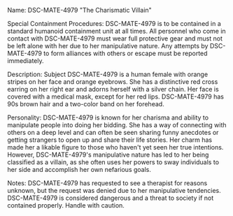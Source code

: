 Name: DSC-MATE-4979 "The Charismatic Villain"

Special Containment Procedures:
DSC-MATE-4979 is to be contained in a standard humanoid containment unit at all times. All personnel who come in contact with DSC-MATE-4979 must wear full protective gear and must not be left alone with her due to her manipulative nature. Any attempts by DSC-MATE-4979 to form alliances with others or escape must be reported immediately.

Description:
Subject DSC-MATE-4979 is a human female with orange stripes on her face and orange eyebrows. She has a distinctive red cross earring on her right ear and adorns herself with a silver chain. Her face is covered with a medical mask, except for her red lips. DSC-MATE-4979 has 90s brown hair and a two-color band on her forehead.

Personality:
DSC-MATE-4979 is known for her charisma and ability to manipulate people into doing her bidding. She has a way of connecting with others on a deep level and can often be seen sharing funny anecdotes or getting strangers to open up and share their life stories. Her charm has made her a likable figure to those who haven't yet seen her true intentions. However, DSC-MATE-4979's manipulative nature has led to her being classified as a villain, as she often uses her powers to sway individuals to her side and accomplish her own nefarious goals.

Notes:
DSC-MATE-4979 has requested to see a therapist for reasons unknown, but the request was denied due to her manipulative tendencies. DSC-MATE-4979 is considered dangerous and a threat to society if not contained properly. Handle with caution.